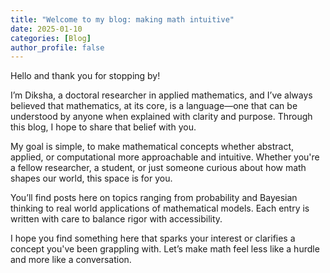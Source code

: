 ```yaml
---
title: "Welcome to my blog: making math intuitive"
date: 2025-01-10
categories: [Blog]
author_profile: false
---
```


Hello and thank you for stopping by!

I’m Diksha, a doctoral researcher in applied mathematics, and I’ve always believed that mathematics, at its core, is a language—one that can be understood by anyone when explained with clarity and purpose. Through this blog, I hope to share that belief with you.

My goal is simple, to make mathematical concepts whether abstract, applied, or computational more approachable and intuitive. Whether you're a fellow researcher, a student, or just someone curious about how math shapes our world, this space is for you.

You’ll find posts here on topics ranging from probability and Bayesian thinking to real world applications of mathematical models. Each entry is written with care to balance rigor with accessibility.

I hope you find something here that sparks your interest or clarifies a concept you've been grappling with. Let’s make math feel less like a hurdle and more like a conversation.


